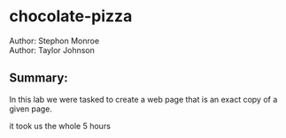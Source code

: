 # chocolate-pizza
Author: Stephon Monroe<br>
Author: Taylor Johnson
## Summary:
In this lab we were tasked to create a web page that is an exact copy of a given page.

it took us the whole 5 hours

